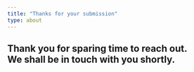 ```yaml
---
title: "Thanks for your submission"
type: about
---
```


## Thank you for sparing time to reach out.<br/> We shall be in touch with you shortly.

